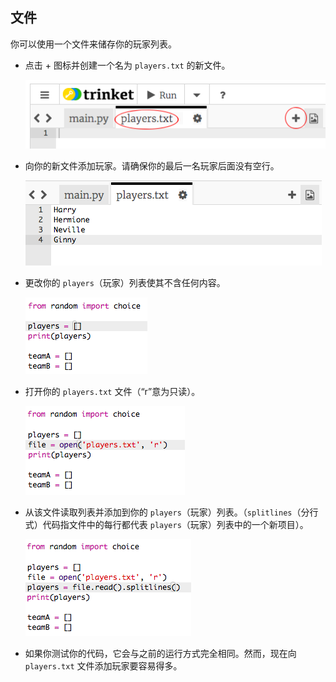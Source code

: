 ## 文件

你可以使用一个文件来储存你的玩家列表。



+ 点击 + 图标并创建一个名为 `players.txt` 的新文件。

	![screenshot](images/team-file-create.png)

+ 向你的新文件添加玩家。请确保你的最后一名玩家后面没有空行。

	![screenshot](images/team-file-add.png)

+ 更改你的 `players`（玩家）列表使其不含任何内容。

	![screenshot](images/team-players-empty.png)

+ 打开你的 `players.txt` 文件（“r”意为只读）。

	![screenshot](images/team-file-open.png)

+ 从该文件读取列表并添加到你的 `players`（玩家）列表。（`splitlines`（分行式）代码指文件中的每行都代表 `players`（玩家）列表中的一个新项目）。

	![screenshot](images/team-file-load.png)

+ 如果你测试你的代码，它会与之前的运行方式完全相同。然而，现在向 `players.txt` 文件添加玩家要容易得多。



